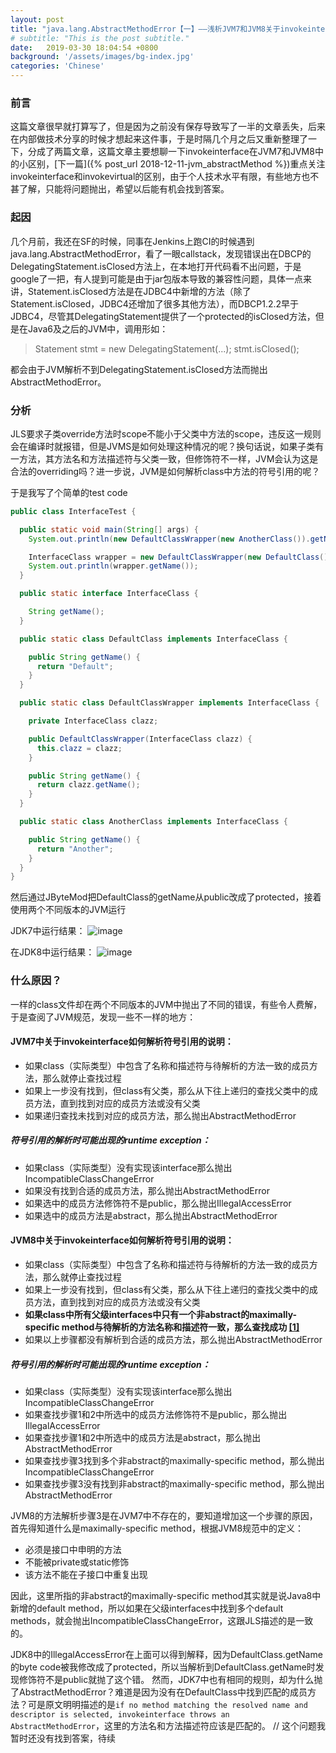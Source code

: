 ```yaml
---
layout: post
title: "java.lang.AbstractMethodError【一】——浅析JVM7和JVM8关于invokeinterface的区别"
# subtitle: "This is the post subtitle."
date:   2019-03-30 18:04:54 +0800
background: '/assets/images/bg-index.jpg'
categories: 'Chinese'
---
```


### 前言
这篇文章很早就打算写了，但是因为之前没有保存导致写了一半的文章丢失，后来在内部做技术分享的时候才想起来这件事，于是时隔几个月之后又重新整理了一下，分成了两篇文章，这篇文章主要想聊一下invokeinterface在JVM7和JVM8中的小区别，[下一篇]({% post_url 2018-12-11-jvm_abstractMethod %})重点关注invokeinterface和invokevirtual的区别，由于个人技术水平有限，有些地方也不甚了解，只能将问题抛出，希望以后能有机会找到答案。

### 起因
几个月前，我还在SF的时候，同事在Jenkins上跑CI的时候遇到java.lang.AbstractMethodError，看了一眼callstack，发现错误出在DBCP的DelegatingStatement.isClosed方法上，在本地打开代码看不出问题，于是google了一把，有人提到可能是由于jar包版本导致的兼容性问题，具体一点来讲，Statement.isClosed方法是在JDBC4中新增的方法（除了Statement.isClosed，JDBC4还增加了很多其他方法），而DBCP1.2.2早于JDBC4，尽管其DelegatingStatement提供了一个protected的isClosed方法，但是在Java6及之后的JVM中，调用形如：

> Statement stmt = new DelegatingStatement(...);
> stmt.isClosed();

都会由于JVM解析不到DelegatingStatement.isClosed方法而抛出AbstractMethodError。

### 分析
JLS要求子类override方法时scope不能小于父类中方法的scope，违反这一规则会在编译时就报错，但是JVMS是如何处理这种情况的呢？换句话说，如果子类有一方法，其方法名和方法描述符与父类一致，但修饰符不一样，JVM会认为这是合法的overriding吗？进一步说，JVM是如何解析class中方法的符号引用的呢？

于是我写了个简单的test code
```java
public class InterfaceTest {

  public static void main(String[] args) {
    System.out.println(new DefaultClassWrapper(new AnotherClass()).getName());

    InterfaceClass wrapper = new DefaultClassWrapper(new DefaultClass());
    System.out.println(wrapper.getName());
  }

  public static interface InterfaceClass {

    String getName();
  }

  public static class DefaultClass implements InterfaceClass {

    public String getName() {
      return "Default";
    }
  }

  public static class DefaultClassWrapper implements InterfaceClass {

    private InterfaceClass clazz;

    public DefaultClassWrapper(InterfaceClass clazz) {
      this.clazz = clazz;
    }

    public String getName() {
      return clazz.getName();
    }
  }

  public static class AnotherClass implements InterfaceClass {

    public String getName() {
      return "Another";
    }
  }
}
```

然后通过JByteMod把DefaultClass的getName从public改成了protected，接着使用两个不同版本的JVM运行

JDK7中运行结果：
![image](https://user-images.githubusercontent.com/3426457/55274899-d20e8c00-5318-11e9-97d5-98bb7a2803fb.png)

在JDK8中运行结果：
![image](https://user-images.githubusercontent.com/3426457/55274898-cfac3200-5318-11e9-9a2e-e8f3c9f9ba73.png)

### 什么原因？
一样的class文件却在两个不同版本的JVM中抛出了不同的错误，有些令人费解，于是查阅了JVM规范，发现一些不一样的地方：
#### JVM7中关于invokeinterface如何解析符号引用的说明：
- 如果class（实际类型）中包含了名称和描述符与待解析的方法一致的成员方法，那么就停止查找过程
- 如果上一步没有找到，但class有父类，那么从下往上递归的查找父类中的成员方法，直到找到对应的成员方法或没有父类
- 如果递归查找未找到对应的成员方法，那么抛出AbstractMethodError

##### 符号引用的解析时可能出现的runtime exception：
- 如果class（实际类型）没有实现该interface那么抛出IncompatibleClassChangeError
- 如果没有找到合适的成员方法，那么抛出AbstractMethodError
- 如果选中的成员方法修饰符不是public，那么抛出IllegalAccessError
- 如果选中的成员方法是abstract，那么抛出AbstractMethodError

#### JVM8中关于invokeinterface如何解析符号引用的说明：
- 如果class（实际类型）中包含了名称和描述符与待解析的方法一致的成员方法，那么就停止查找过程
- 如果上一步没有找到，但class有父类，那么从下往上递归的查找父类中的成员方法，直到找到对应的成员方法或没有父类
- **如果class中所有父级interfaces中只有一个非abstract的maximally-specific method与待解析的方法名称和描述符一致，那么查找成功 [[1]](https://jvilk.com/blog/java-8-specification-bug/)**
- 如果以上步骤都没有解析到合适的成员方法，那么抛出AbstractMethodError

##### 符号引用的解析时可能出现的runtime exception：
- 如果class（实际类型）没有实现该interface那么抛出IncompatibleClassChangeError
- 如果查找步骤1和2中所选中的成员方法修饰符不是public，那么抛出IllegalAccessError
- 如果查找步骤1和2中所选中的成员方法是abstract，那么抛出AbstractMethodError
- 如果查找步骤3找到多个非abstract的maximally-specific method，那么抛出IncompatibleClassChangeError
- 如果查找步骤3没有找到非abstract的maximally-specific method，那么抛出AbstractMethodError

JVM8的方法解析步骤3是在JVM7中不存在的，要知道增加这一个步骤的原因，首先得知道什么是maximally-specific method，根据JVM8规范中的定义：
- 必须是接口中申明的方法
- 不能被private或static修饰
- 该方法不能在子接口中重复出现

因此，这里所指的非abstract的maximally-specific method其实就是说Java8中新增的default method，所以如果在父级interfaces中找到多个default methods，就会抛出IncompatibleClassChangeError，这跟JLS描述的是一致的。

JDK8中的IllegalAccessError在上面可以得到解释，因为DefaultClass.getName的byte code被我修改成了protected，所以当解析到DefaultClass.getName时发现修饰符不是public就抛了这个错。
然而，JDK7中也有相同的规则，却为什么抛了AbstractMethodError？难道是因为没有在DefaultClass中找到匹配的成员方法？可是原文明明描述的是`if no method matching the resolved name
and descriptor is selected, invokeinterface throws an
AbstractMethodError`，这里的方法名和方法描述符应该是匹配的。
// 这个问题我暂时还没有找到答案，待续